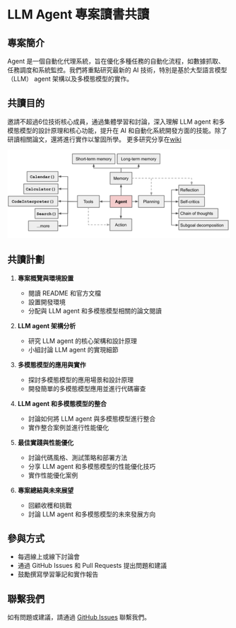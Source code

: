 # LLM Agent 專案讀書共讀

## 專案簡介
Agent 是一個自動化代理系統，旨在優化多種任務的自動化流程，如數據抓取、任務調度和系統監控。我們將重點研究最新的 AI 技術，特別是基於大型語言模型（LLM） agent 架構以及多模態模型的實作。

## 共讀目的
邀請不超過6位技術核心成員，通過集體學習和討論，深入理解 LLM agent 和多模態模型的設計原理和核心功能，提升在 AI 和自動化系統開發方面的技能。除了研讀相關論文，還將進行實作以鞏固所學。
更多研究分享在[wiki](https://github.com/DeepStudio-TW/agent-study/wiki)

![system structure](https://github.com/DeepStudio-TW/agent-study/blob/main/images/agent-overview.png)
## 共讀計劃
1. **專案概覽與環境設置**
   - 閱讀 README 和官方文檔
   - 設置開發環境
   - 分配與 LLM agent 和多模態模型相關的論文閱讀

2. **LLM agent 架構分析**
   - 研究 LLM agent 的核心架構和設計原理
   - 小組討論 LLM agent 的實現細節

3. **多模態模型的應用與實作**
   - 探討多模態模型的應用場景和設計原理
   - 開發簡單的多模態模型應用並進行代碼審查

4. **LLM agent 和多模態模型的整合**
   - 討論如何將 LLM agent 與多模態模型進行整合
   - 實作整合案例並進行性能優化

5. **最佳實踐與性能優化**
   - 討論代碼風格、測試策略和部署方法
   - 分享 LLM agent 和多模態模型的性能優化技巧
   - 實作性能優化案例

6. **專案總結與未來展望**
   - 回顧收穫和挑戰
   - 討論 LLM agent 和多模態模型的未來發展方向

## 參與方式
- 每週線上或線下討論會
- 通過 GitHub Issues 和 Pull Requests 提出問題和建議
- 鼓勵撰寫學習筆記和實作報告

## 聯繫我們
如有問題或建議，請通過 [GitHub Issues](https://github.com/DeepStudio-TW/agent-study/issues) 聯繫我們。





